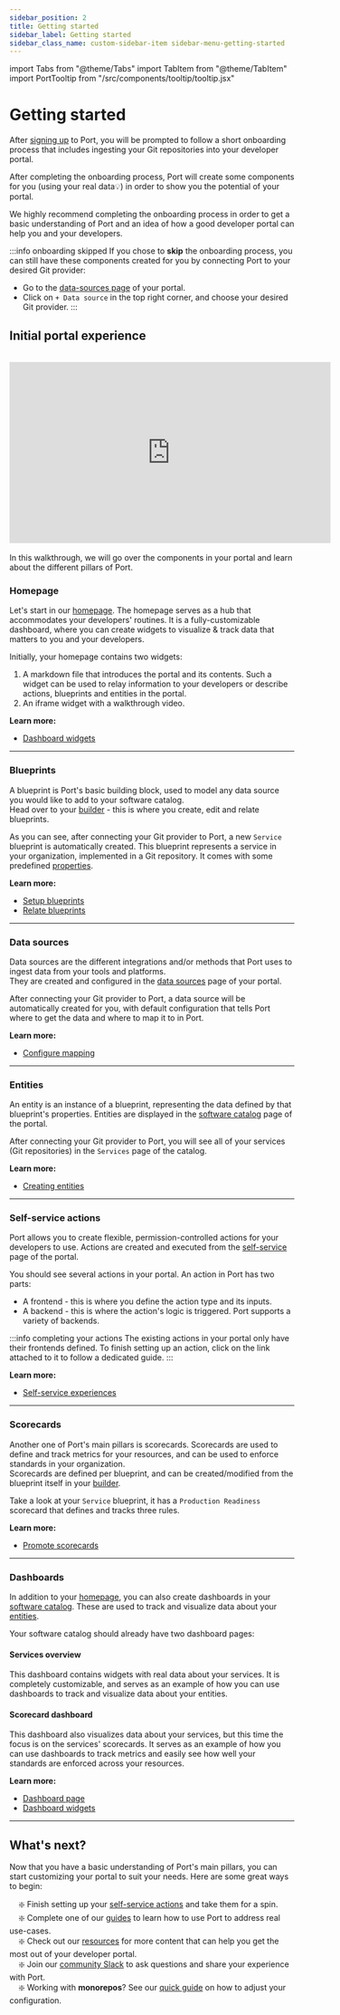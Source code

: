 ```yaml
---
sidebar_position: 2
title: Getting started
sidebar_label: Getting started
sidebar_class_name: custom-sidebar-item sidebar-menu-getting-started
---
```


import Tabs from "@theme/Tabs"
import TabItem from "@theme/TabItem"
import PortTooltip from "/src/components/tooltip/tooltip.jsx"

# Getting started

After [signing up](https://app.getport.io) to Port, you will be prompted to follow a short onboarding process that includes ingesting your Git repositories into your developer portal.  

After completing the onboarding process, Port will create some components for you (using your real data💡) in order to show you the potential of your portal.  

We highly recommend completing the onboarding process in order to get a basic understanding of Port and an idea of how a good developer portal can help you and your developers.  

:::info onboarding skipped
If you chose to **skip** the onboarding process, you can still have these components created for you by connecting Port to your desired Git provider:
- Go to the [data-sources page](https://app.getport.io/settings/data-sources) of your portal.
- Click on `+ Data source` in the top right corner, and choose your desired Git provider.
:::

## Initial portal experience

<br/>
<center>

<iframe width="568" height="320" src="https://www.youtube.com/embed/ggXL2ZsPVQM" title="YouTube video player" frameborder="0" allow="accelerometer; autoplay; clipboard-write; encrypted-media; gyroscope; picture-in-picture; web-share" allowfullscreen allow="fullscreen;"></iframe>

</center>
<br/>
In this walkthrough, we will go over the components in your portal and learn about the different pillars of Port.

### Homepage

Let's start in our [homepage](https://app.getport.io/organization/home). The homepage serves as a hub that accommodates your developers' routines. It is a fully-customizable dashboard, where you can create widgets to visualize & track data that matters to you and your developers.  

Initially, your homepage contains two widgets:
1. A markdown file that introduces the portal and its contents. Such a widget can be used to relay information to your developers or describe actions, blueprints and entities in the portal.
2. An iframe widget with a walkthrough video.

**Learn more:**

- [Dashboard widgets](https://docs.port.io/customize-pages-dashboards-and-plugins/dashboards/#widget-types)

---

### Blueprints

A blueprint is Port's basic building block, used to model any data source you would like to add to your software catalog.  
Head over to your [builder](https://app.getport.io/settings/data-model) - this is where you create, edit and relate blueprints.  

As you can see, after connecting your Git provider to Port, a new `Service` blueprint is automatically created. This blueprint represents a service in your organization, implemented in a Git repository. It comes with some predefined [properties](https://docs.port.io/build-your-software-catalog/customize-integrations/configure-data-model/setup-blueprint/properties/).

**Learn more:**

- [Setup blueprints](https://docs.port.io/build-your-software-catalog/customize-integrations/configure-data-model/setup-blueprint/)
- [Relate blueprints](https://docs.port.io/build-your-software-catalog/customize-integrations/configure-data-model/relate-blueprints/)

---

### Data sources

Data sources are the different integrations and/or methods that Port uses to ingest data from your tools and platforms.  
They are created and configured in the [data sources](https://app.getport.io/settings/data-sources) page of your portal.

After connecting your Git provider to Port, a data source will be automatically created for you, with default configuration that tells Port where to get the data and where to map it to in Port.

**Learn more:**

- [Configure mapping](https://docs.port.io/build-your-software-catalog/customize-integrations/configure-mapping)

---

### Entities

An entity is an instance of a blueprint, representing the data defined by that blueprint's properties. Entities are displayed in the [software catalog](https://app.getport.io/services) page of the portal.  

After connecting your Git provider to Port, you will see all of your services (Git repositories) in the `Services` page of the catalog.

**Learn more:**

- [Creating entities](https://docs.port.io/build-your-software-catalog/sync-data-to-catalog/#creating-entities)

---

### Self-service actions

Port allows you to create flexible, permission-controlled actions for your developers to use. Actions are created and executed from the [self-service](https://app.getport.io/self-serve) page of the portal.  

You should see several actions in your portal. An action in Port has two parts:
- A frontend - this is where you define the action type and its inputs.
- A backend - this is where the action's logic is triggered. Port supports a variety of backends.

:::info completing your actions
The existing actions in your portal only have their frontends defined. To finish setting up an action, click on the link attached to it to follow a dedicated guide.
:::

**Learn more:**

- [Self-service experiences](https://docs.port.io/actions-and-automations/create-self-service-experiences/)

---

### Scorecards

Another one of Port's main pillars is scorecards. Scorecards are used to define and track metrics for your resources, and can be used to enforce standards in your organization.  
Scorecards are defined per blueprint, and can be created/modified from the blueprint itself in your [builder](https://app.getport.io/settings/data-model).

Take a look at your `Service` blueprint, it has a `Production Readiness` scorecard that defines and tracks three rules.  

**Learn more:**

- [Promote scorecards](https://docs.port.io/promote-scorecards/overview)

---

### Dashboards

In addition to your [homepage](#homepage), you can also create dashboards in your [software catalog](https://app.getport.io/services). These are used to track and visualize data about your [entities](#entities).

Your software catalog should already have two dashboard pages:

#### Services overview

This dashboard contains widgets with real data about your services. It is completely customizable, and serves as an example of how you can use dashboards to track and visualize data about your entities.

#### Scorecard dashboard

This dashboard also visualizes data about your services, but this time the focus is on the services' scorecards. It serves as an example of how you can use dashboards to track metrics and easily see how well your standards are enforced across your resources.

**Learn more:**

- [Dashboard page](https://docs.port.io/customize-pages-dashboards-and-plugins/page/dashboard-page)
- [Dashboard widgets](https://docs.port.io/customize-pages-dashboards-and-plugins/dashboards/)

---

## What's next?

Now that you have a basic understanding of Port's main pillars, you can start customizing your portal to suit your needs. Here are some great ways to begin:

&nbsp;&nbsp;&nbsp; ❇️ Finish setting up your [self-service actions](#self-service-actions) and take them for a spin.  
&nbsp;&nbsp;&nbsp; ❇️ Complete one of our [guides](/guides) to learn how to use Port to address real use-cases.  
&nbsp;&nbsp;&nbsp; ❇️ Check out our [resources](/resources) for more content that can help you get the most out of your developer portal.  
&nbsp;&nbsp;&nbsp; ❇️ Join our [community Slack](https://www.getport.io/community) to ask questions and share your experience with Port.  
&nbsp;&nbsp;&nbsp; ❇️ Working with **monorepos**? See our [quick guide](/build-your-software-catalog/sync-data-to-catalog/git/working-with-monorepos) on how to adjust your configuration.
